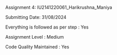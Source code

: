 Assignment 4: IU2141220061_Harikrushna_Maniya

Submitting Date: 31/08/2024

Everything is followed as per step : Yes

Assignment Level : Medium

Code Quality Maintained : Yes
